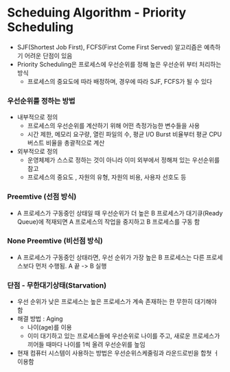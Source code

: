 # Scheduing Algorithm - Priority Scheduling

- SJF(Shortest Job First), FCFS(First Come First Served) 알고리즘은 예측하기 어려운 단점이 있음
- Priority Scheduling은 프로세스에 우선순위를 정해 높은 우선순위 부터 처리하는 방식
  - 프로세스의 중요도에 따라 배정하며, 경우에 따라 SJF, FCFS가 될 수 있다

### 우선순위를 정하는 방법

- 내부적으로 정의
  - 프로세스의 우선순위를 계산하기 위해 어떤 측정가능한 변수들을 사용
  - 시간 제한, 메모리 요구량, 열린 파일의 수, 평균 I/O Burst 비율부터 평균 CPU 버스트 비율을 총괄적으로 계산
- 외부적으로 정의
  - 운영체제가 스스로 정하는 것이 아니라 이미 외부에서 정해져 있는 우선순위를 참고
  - 프로세스의 중요도 , 자원의 유형, 자원의 비용, 사용자 선호도 등

### Preemtive (선점 방식)

- A 프로세스가 구동중인 상태일 때 우선순위가 더 높은 B 프로세스가 대기큐(Ready Queue)에 적재되면 A 프로세스의 작업을 중지하고 B 프로세스를 구동 함

### None Preemtive (비선점 방식)

- A 프로세스가 구동중인 상태라면, 우선 순위가 가장 높은 B 프로세스는 다른 프로세스보다 먼저 수행됨. A 끝 -> B 실행

### 단점 - 무한대기상태(Starvation)

- 우선 순위가 낮은 프로세스는 높은 프로세스가 계속 존재하는 한 무한히 대기해야 함
- 해결 방법 : Aging
  - 나이(age)를 이용
  - 이미 대기하고 있는 프로세스들에 우선순위로 나이를 주고, 새로운 프로세스가 끼어들 때마다 나이를 1씩 올려 우선순위를 높임
- 현재 컴퓨터 시스템이 사용하는 방법은 우선순위스케줄링과 라운드로빈을 합쳣 ㅓ이용함

